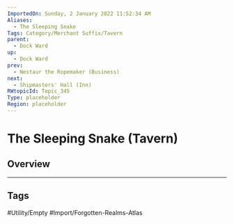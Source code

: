 ```yaml
---
ImportedOn: Sunday, 2 January 2022 11:52:34 AM
Aliases:
  - The Sleeping Snake
Tags: Category/Merchant Suffix/Tavern
parent:
  - Dock Ward
up:
  - Dock Ward
prev:
  - Nestaur the Ropemaker (Business)
next:
  - Shipmasters' Hall (Inn)
RWtopicId: Topic_345
Type: placeholder
Region: placeholder
---
```

# The Sleeping Snake (Tavern)
## Overview

---
## Tags
#Utility/Empty #Import/Forgotten-Realms-Atlas

